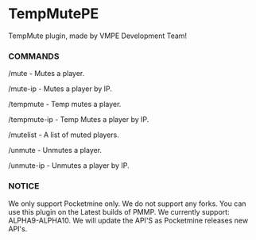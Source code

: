 # TempMutePE
TempMute plugin, made by VMPE Development Team!

### COMMANDS

/mute - Mutes a player.

/mute-ip - Mutes a player by IP.

/tempmute - Temp mutes a player.

/tempmute-ip - Temp Mutes a player by IP.

/mutelist - A list of muted players.

/unmute - Unmutes a player.

/unmute-ip - Unmutes a player by IP.


### NOTICE

We only support Pocketmine only. We do not support any forks.
You can use this plugin on the Latest builds of PMMP. We currently support:
ALPHA9-ALPHA10. We will update the API'S as Pocketmine releases new API's.



